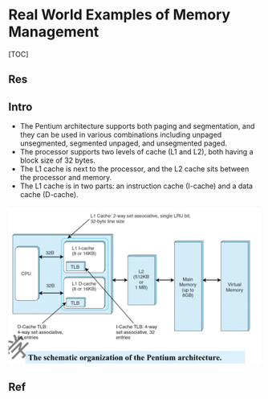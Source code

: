 # Real World Examples of Memory Management

[TOC]



## Res


## Intro
- ﻿﻿The Pentium architecture supports both paging and segmentation, and they can be used in various combinations including unpaged unsegmented, segmented unpaged, and unsegmented paged.
- ﻿﻿The processor supports two levels of cache (L1 and L2), both having a block size of 32 bytes.
- ﻿﻿The L1 cache is next to the processor, and the L2 cache sits between the processor and memory.
- ﻿﻿The L1 cache is in two parts: an instruction cache (I-cache) and a data cache (D-cache).

![](../../../../../../Assets/Pics/Screenshot%202023-06-24%20at%209.22.21%20PM.png)


## Ref

